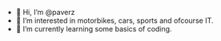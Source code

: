 - 👋 Hi, I’m @paverz
- 👀 I’m interested in motorbikes, cars, sports and ofcourse IT. 
- 🌱 I’m currently learning some basics of coding.

<!---
paverz/paverz is a ✨ special ✨ repository because its `README.md` (this file) appears on your GitHub profile.
You can click the Preview link to take a look at your changes.
--->
